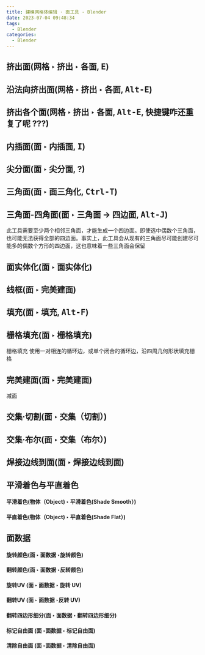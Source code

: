 ```yaml
---
title: 建模网格体编辑 · 面工具 - Blender
date: 2023-07-04 09:48:34
tags:
  - Blender
categories:
  - Blender
---
```


## 挤出面(网格 ‣ 挤出 ‣ 各面, <kbd>E</kbd>)

## 沿法向挤出面(网格 ‣ 挤出 ‣ 各面, <kbd>Alt-E</kbd>)

## 挤出各个面(网格 ‣ 挤出 ‣ 各面, <kbd>Alt-E</kbd>, 快捷键咋还重复了呢 ???)

## 内插面(面 ‣ 内插面, <kbd>I</kbd>)

## 尖分面(面 ‣ 尖分面, ?)

## 三角面(面 ‣ 面三角化, <kbd>Ctrl-T</kbd>)

## 三角面-四角面(面 ‣ 三角面 -> 四边面, <kbd>Alt-J</kbd>)

此工具需要至少两个相邻三角面，才能生成一个四边面。即使选中偶数个三角面，也可能无法获得全部的四边面。事实上，此工具会从现有的三角面尽可能创建尽可能多的偶数个方形的四边面，这也意味着一些三角面会保留

## 面实体化(面 ‣ 面实体化)

## 线框(面 ‣ 完美建面)

## 填充(面 ‣ 填充, <kbd>Alt-F</kbd>)

## 栅格填充(面 ‣ 栅格填充)

栅格填充 使用一对相连的循环边，或单个闭合的循环边，沿四周几何形状填充栅格

## 完美建面(面 ‣ 完美建面)

减面

## 交集·切割(面 ‣ 交集（切割）)

## 交集·布尔(面 ‣ 交集（布尔）)

## 焊接边线到面(面 ‣ 焊接边线到面)

## 平滑着色与平直着色

#### 平滑着色(物体（Object) ‣ 平滑着色(Shade Smooth）)

#### 平直着色(物体（Object) ‣ 平直着色(Shade Flat）)

## 面数据

#### 旋转颜色(面 ‣ 面数据 ‣旋转颜色)

#### 翻转颜色(面 ‣ 面数据 ‣反转颜色)

#### 旋转UV (面 ‣ 面数据 ‣ 旋转 UV)

#### 翻转UV (面 ‣ 面数据 ‣反转 UV)

#### 翻转四边形细分(面 ‣ 面数据 ‣ 翻转四边形细分)

#### 标记自由面 (面 ‣面数据 ‣ 标记自由面)

#### 清除自由面 (面 ‣面数据 ‣ 清除自由面)
